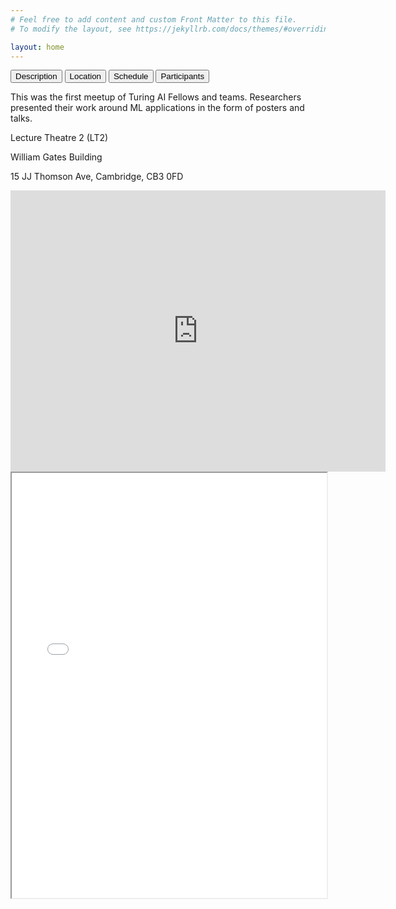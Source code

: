 ```yaml
---
# Feel free to add content and custom Front Matter to this file.
# To modify the layout, see https://jekyllrb.com/docs/themes/#overriding-theme-defaults

layout: home
---
```

<head>
<link rel="stylesheet" href="css/style.css">
<script src="js/jquery.js"></script>
<script src="js/functions.js"></script>
</head>

<!-- Tab links -->
<div class="tab">
  <button class="tablinks active" onclick="open_tab(event, 'description')">Description</button>
  <button class="tablinks" onclick="open_tab(event, 'location')">Location</button>
  <button class="tablinks" onclick="open_tab(event, 'schedule')">Schedule</button>
  <button class="tablinks" onclick="open_tab(event, 'participants'); load_file('participants/participants.csv','participants_table');">Participants</button>
</div>

<!-- Tab content -->
<div id="description" class="tabcontent" style="display: block;">
  <p>This was the first meetup of Turing AI Fellows and teams. Researchers presented their work around ML applications in the form of posters and talks.</p>
</div>

<div id="location" class="tabcontent">
  <p>Lecture Theatre 2 (LT2)</p>
  <p>William Gates Building</p>
  <p>15 JJ Thomson Ave, Cambridge, CB3 0FD</p>
  <iframe src="https://www.google.com/maps/embed?pb=!1m18!1m12!1m3!1d991.4608756367845!2d0.09093377127032908!3d52.21084871510938!2m3!1f0!2f0!3f0!3m2!1i1024!2i768!4f13.1!3m3!1m2!1s0x47d8774a3e90f6a7%3A0x46f5a17802d7f53b!2sLecture%20Theatre%202%2C%20Cambridge%20CB3%200FD!5e0!3m2!1sen!2suk!4v1676040082729!5m2!1sen!2suk" width="600" height="450" style="border:0;" allowfullscreen="" loading="lazy" referrerpolicy="no-referrer-when-downgrade"></iframe>
</div>

<div id="schedule" class="tabcontent">
  <iframe src="schedule/schedule.pdf" width="100%" height="680px"></iframe>
</div>

<div id="participants" class="tabcontent">
  <div id="participants_table"></div>
</div>

